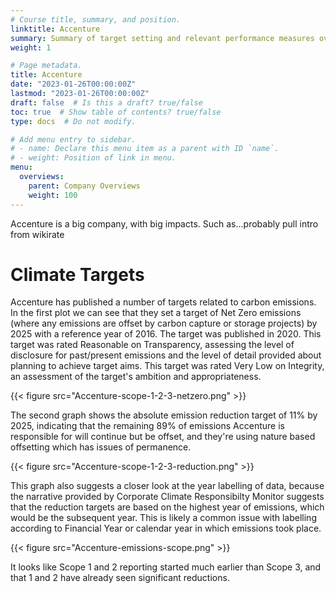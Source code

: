 ```yaml
---
# Course title, summary, and position.
linktitle: Accenture
summary: Summary of target setting and relevant performance measures over time
weight: 1

# Page metadata.
title: Accenture
date: "2023-01-26T00:00:00Z"
lastmod: "2023-01-26T00:00:00Z"
draft: false  # Is this a draft? true/false
toc: true  # Show table of contents? true/false
type: docs  # Do not modify.

# Add menu entry to sidebar.
# - name: Declare this menu item as a parent with ID `name`.
# - weight: Position of link in menu.
menu:
  overviews:
    parent: Company Overviews
    weight: 100
---
```


Accenture is a big company, with big impacts. Such as...probably pull intro from wikirate

# Climate Targets

Accenture has published a number of targets related to carbon emissions. In the first plot we can see that they set a target of Net Zero emissions (where any emissions are offset by carbon capture or storage projects) by 2025 with a reference year of 2016. The target was published in 2020. This target was rated Reasonable on Transparency, assessing the level of disclosure for past/present emissions and the level of detail provided about planning to achieve target aims. This target was rated Very Low on Integrity, an assessment of the target's ambition and appropriateness.

{{< figure src="Accenture-scope-1-2-3-netzero.png" >}}

The second graph shows the absolute emission reduction target of 11% by 2025, indicating that the remaining 89% of emissions Accenture is responsible for will continue but be offset, and they're using nature based offsetting which has issues of permanence. 

{{< figure src="Accenture-scope-1-2-3-reduction.png" >}}

This graph also suggests a closer look at the year labelling of data, because the narrative provided by Corporate Climate Responsibilty Monitor suggests that the reduction targets are based on the highest year of emissions, which would be the subsequent year. This is likely a common issue with labelling according to Financial Year or calendar year in which emissions took place.

{{< figure src="Accenture-emissions-scope.png" >}}

It looks like Scope 1 and 2 reporting started much earlier than Scope 3, and that 1 and 2 have already seen significant reductions.

